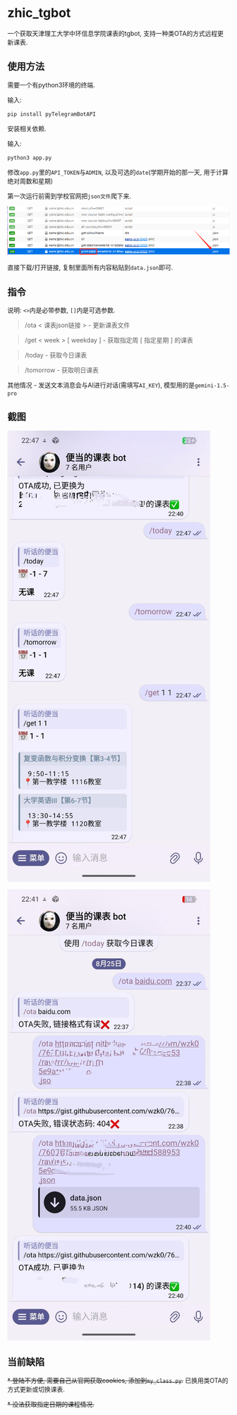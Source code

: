 # zhic_tgbot

一个获取天津理工大学中环信息学院课表的tgbot, 支持一种类OTA的方式远程更新课表.

## 使用方法

需要一个有python3环境的终端.

输入:

```sh
pip install pyTelegramBotAPI
```

安装相关依赖.

输入:

```sh
python3 app.py
```

修改`app.py`里的`API_TOKEN`与`ADMIN`, 以及可选的`date`(学期开始的那一天, 用于计算绝对周数和星期)

第一次运行前需到学校官网把`json文件`爬下来.

![](3.png)

直接下载/打开链接, 复制里面所有内容粘贴到`data.json`即可.

## 指令

说明: `<>`内是必带参数, `[]`内是可选参数.

> /ota < 课表json链接 > - 更新课表文件

> /get < week > [ weekday ] - 获取指定周 [ 指定星期 ] 的课表

> /today - 获取今日课表

> /tomorrow - 获取明日课表

其他情况 - 发送文本消息会与AI进行对话(需填写`AI_KEY`), 模型用的是`gemini-1.5-pro`

## 截图

![](1.jpg)

![](2.jpg)


## 当前缺陷

~~* 登陆不方便, 需要自己从官网获取cookies, 添加到`my_class.py`.~~ 已换用类OTA的方式更新或切换课表.

~~* 没法获取指定日期的课程情况.~~